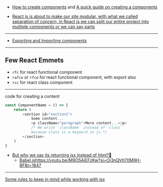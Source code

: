 - [How to create components](https://youtu.be/M9O5AjEFzKw?si=uITct-wCfccjgIb3&t=677)  and [A quick guide on creating a components](https://youtu.be/M9O5AjEFzKw?si=3DnYj3g-0bpwloq8&t=821)

- [React js is about to make our site modular, with what we called separation of concern, in React js we can split our entire project into multiple components or we can say parts](https://youtu.be/M9O5AjEFzKw?si=dYA8p8iY57FYnazM&t=751)

----

- [Exporting and Importing components](https://youtu.be/M9O5AjEFzKw?si=f8wUCvU_1y5tOcwF&t=1265)

----
## Few React Emmets
- `rfc` for react functional component
- `rafce` or `rfce` for react functional component, with export also
- `rcc` for react class component

-----
code for creating a content 
```js
const ComponentName = () => {
    return (
        <section id="section1">
            Some content...
            <p className="paragraph">More content...</p>  
            /* We write `className` instead of `class` 
            because class is a keyword in js */
        </section>
    )
} 

```
- [But why we say its returning jsx instead of html?🤔](https://youtu.be/M9O5AjEFzKw?si=7INf35PA7qGf9vj4&t=1741)
    - [Babel.js]()https://youtu.be/M9O5AjEFzKw?si=Oj3nQVIt70M9H-BF&t=1847

----
[Some rules to keep in mind while working with jsx](https://youtu.be/M9O5AjEFzKw?si=hG_kuGZcmdKV6RAn&t=2027)
